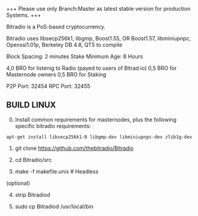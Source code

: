 +++ Please use only Branch:Master as latest stable version for production Systems. +++




Bitradio is a PoS-based cryptocurrency.

Bitradio uses libsecp256k1, libgmp, Boost1.55, OR Boost1.57, libminiupnpc, Openssl1.01p, Berkeley DB 4.8, QT5 to compile

Block Spacing: 2 minutes
Stake Minimum Age: 8 Hours

4,0 BRO for listenig to Radio (payed to users of Bitrad.io)
0,5 BRO for Masternode owners
0,5 BRO for Staking

P2P Port: 32454
RPC Port: 32455


BUILD LINUX
-----------
0) Install common requirements for masternodes, plus the following specific bitradio requirements:

`apt-get install libsecp256k1-0 libgmp-dev libminiupnpc-dev zlib1g-dev`

1) git clone https://github.com/thebitradio/Bitradio

2) cd Bitradio/src

3) make -f makefile.unix            # Headless

(optional)

4) strip Bitradiod

5) sudo cp Bitradiod /usr/local/bin

